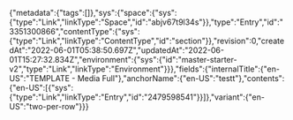 {"metadata":{"tags":[]},"sys":{"space":{"sys":{"type":"Link","linkType":"Space","id":"abjv67t9l34s"}},"type":"Entry","id":"3351300866","contentType":{"sys":{"type":"Link","linkType":"ContentType","id":"section"}},"revision":0,"createdAt":"2022-06-01T05:38:50.697Z","updatedAt":"2022-06-01T15:27:32.834Z","environment":{"sys":{"id":"master-starter-v2","type":"Link","linkType":"Environment"}}},"fields":{"internalTitle":{"en-US":"TEMPLATE - Media Full"},"anchorName":{"en-US":"testt"},"contents":{"en-US":[{"sys":{"type":"Link","linkType":"Entry","id":"2479598541"}}]},"variant":{"en-US":"two-per-row"}}}